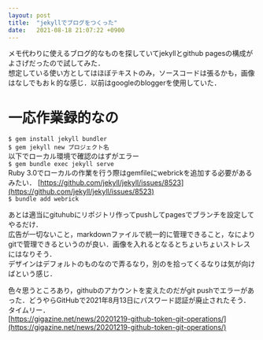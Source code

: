```yaml
---
layout: post
title:  "jekyllでブログをつくった"
date:   2021-08-18 21:07:22 +0900
---
```


メモ代わりに使えるブログ的なものを探していてjekyllとgithub pagesの構成がよさげだったので試してみた．  
想定している使い方としてはほぼテキストのみ，ソースコードは張るかも，画像はなしでもおｋ的な感じ．以前はgoogleのbloggerを使用していた．  

# 一応作業録的なの
`$ gem install jekyll bundler`  
`$ gem jekyll new プロジェクト名`  
以下でローカル環境で確認のはずがエラー  
`$ gem bundle exec jekyll serve`  
Ruby 3.0でローカルの作業を行う際はgemfileにwebrickを追加する必要があるみたい．
[https://github.com/jekyll/jekyll/issues/8523](https://github.com/jekyll/jekyll/issues/8523)  
`$ bundle add webrick`    

あとは適当にgituhubにリポジトリ作ってpushしてpagesでブランチを設定してやるだけ．  
広告が一切ないこと，markdownファイルで統一的に管理できること，なによりgitで管理できるというのが良い．画像を入れるとなるとちょいちょいストレスにはなりそう．  
デザインはデフォルトのものなので弄るなり，別のを拾ってくるなりは気が向けばという感じ．

色々思うところあり，githubのアカウントを変えたのだがgit pushでエラーがあった．どうやらGitHubで2021年8月13日にパスワード認証が廃止されたそう．タイムリー．  
[https://gigazine.net/news/20201219-github-token-git-operations/](https://gigazine.net/news/20201219-github-token-git-operations/)